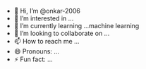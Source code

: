 - 👋 Hi, I’m @onkar-2006
- 👀 I’m interested in ...
- 🌱 I’m currently learning ...machine learning 
- 💞️ I’m looking to collaborate on ...
- 📫 How to reach me ...
- 😄 Pronouns: ...
- ⚡ Fun fact: ...

<!---
onkar-2006/onkar-2006 is a ✨ special ✨ repository because its `README.md` (this file) appears on your GitHub profile.
You can click the Preview link to take a look at your changes.
--->
